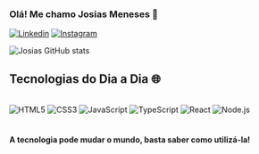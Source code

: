 ### Olá! Me chamo Josias Meneses 🦊

[![Linkedin](https://img.shields.io/badge/LinkedIn-0077B5?style=for-the-badge&logo=linkedin&logoColor=white)](https://www.linkedin.com/in/josias-meneses)
[![Instagram](https://img.shields.io/badge/Instagram-E4405F?style=for-the-badge&logo=instagram&logoColor=white)](https://www.instagram.com/josis_jo?igsh=MXg5ZTFkMHh4MmJvcQ==)

![Josias GitHub stats](https://github-readme-stats.vercel.app/api?username=JosiasMeneses&show_icons=true&theme=tokyonight)



## Tecnologias do Dia a Dia 🌐

<div style="display: inline_block"><br/>
<img aling="center" alt="HTML5" src="https://img.shields.io/badge/HTML5-E34F26?style=for-the-badge&logo=html5&logoColor=white">
<img aling="center" alt="CSS3" src="https://img.shields.io/badge/CSS3-1572B6?style=for-the-badge&logo=css3&logoColor=white">
<img aling="center" alt="JavaScript" src="https://img.shields.io/badge/JavaScript-F7DF1E?style=for-the-badge&logo=javascript&logoColor=black">
<img aling="center" alt="TypeScript" src="https://img.shields.io/badge/TypeScript-007ACC?style=for-the-badge&logo=typescript&logoColor=white">
<img aling="center" alt="React" src="https://img.shields.io/badge/React-20232A?style=for-the-badge&logo=react&logoColor=61DAFB">
<img aling="center" alt="Node.js" src="https://img.shields.io/badge/Node.js-43853D?style=for-the-badge&logo=node.js&logoColor=white">
</div>
<br/>

#### A tecnologia pode mudar o mundo, basta saber como utilizá-la!


